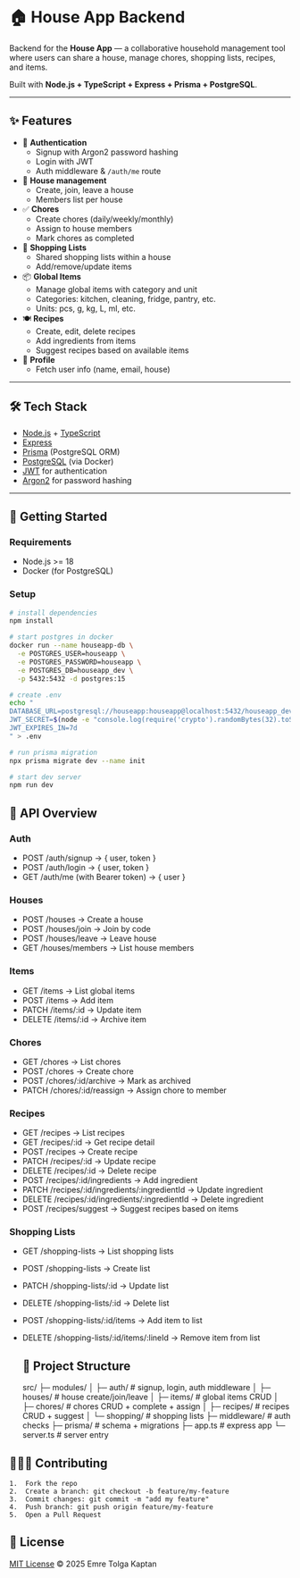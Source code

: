 # 🏠 House App Backend

Backend for the **House App** — a collaborative household management tool where users can share a house, manage chores, shopping lists, recipes, and items.

Built with **Node.js + TypeScript + Express + Prisma + PostgreSQL**.

---

## ✨ Features

- 🔑 **Authentication**
  - Signup with Argon2 password hashing
  - Login with JWT
  - Auth middleware & `/auth/me` route
- 🏡 **House management**
  - Create, join, leave a house
  - Members list per house
- ✅ **Chores**
  - Create chores (daily/weekly/monthly)
  - Assign to house members
  - Mark chores as completed
- 🛒 **Shopping Lists**
  - Shared shopping lists within a house
  - Add/remove/update items
- 📦 **Global Items**
  - Manage global items with category and unit
  - Categories: kitchen, cleaning, fridge, pantry, etc.
  - Units: pcs, g, kg, L, ml, etc.
- 🍽️ **Recipes**
  - Create, edit, delete recipes
  - Add ingredients from items
  - Suggest recipes based on available items
- 👤 **Profile**
  - Fetch user info (name, email, house)

---

## 🛠️ Tech Stack

- [Node.js](https://nodejs.org/) + [TypeScript](https://www.typescriptlang.org/)  
- [Express](https://expressjs.com/)  
- [Prisma](https://www.prisma.io/) (PostgreSQL ORM)  
- [PostgreSQL](https://www.postgresql.org/) (via Docker)  
- [JWT](https://jwt.io/) for authentication  
- [Argon2](https://www.npmjs.com/package/argon2) for password hashing  

---

## 🚀 Getting Started

### Requirements

- Node.js >= 18
- Docker (for PostgreSQL)

### Setup

```bash
# install dependencies
npm install

# start postgres in docker
docker run --name houseapp-db \
  -e POSTGRES_USER=houseapp \
  -e POSTGRES_PASSWORD=houseapp \
  -e POSTGRES_DB=houseapp_dev \
  -p 5432:5432 -d postgres:15

# create .env
echo "
DATABASE_URL=postgresql://houseapp:houseapp@localhost:5432/houseapp_dev?schema=public
JWT_SECRET=$(node -e "console.log(require('crypto').randomBytes(32).toString('hex'))")
JWT_EXPIRES_IN=7d
" > .env

# run prisma migration
npx prisma migrate dev --name init

# start dev server
npm run dev
```

## 📡 API Overview

### Auth
-	POST /auth/signup → { user, token }
-	POST /auth/login → { user, token }
-	GET /auth/me (with Bearer token) → { user }

### Houses
-	POST /houses → Create a house
-	POST /houses/join → Join by code
-	POST /houses/leave → Leave house
-	GET /houses/members → List house members

### Items
-	GET /items → List global items
-	POST /items → Add item
-	PATCH /items/:id → Update item
-	DELETE /items/:id → Archive item

### Chores
-	GET /chores → List chores
-	POST /chores → Create chore
-	POST /chores/:id/archive → Mark as archived
-	PATCH /chores/:id/reassign → Assign chore to member

### Recipes
-	GET /recipes → List recipes
-	GET /recipes/:id → Get recipe detail
-	POST /recipes → Create recipe
-	PATCH /recipes/:id → Update recipe
-	DELETE /recipes/:id → Delete recipe
-	POST /recipes/:id/ingredients → Add ingredient
-	PATCH /recipes/:id/ingredients/:ingredientId → Update ingredient
-	DELETE /recipes/:id/ingredients/:ingredientId → Delete ingredient
-	POST /recipes/suggest → Suggest recipes based on items

### Shopping Lists
-	GET /shopping-lists → List shopping lists
-	POST /shopping-lists → Create list
-	PATCH /shopping-lists/:id → Update list
-	DELETE /shopping-lists/:id → Delete list
-	POST /shopping-lists/:id/items → Add item to list
- DELETE /shopping-lists/:id/items/:lineId → Remove item from list

  ## 📂 Project Structure
  src/
├─ modules/
│  ├─ auth/         # signup, login, auth middleware
│  ├─ houses/       # house create/join/leave
│  ├─ items/        # global items CRUD
│  ├─ chores/       # chores CRUD + complete + assign
│  ├─ recipes/      # recipes CRUD + suggest
│  └─ shopping/     # shopping lists
├─ middleware/      # auth checks
├─ prisma/          # schema + migrations
├─ app.ts           # express app
└─ server.ts        # server entry

## 🧑‍🤝‍🧑 Contributing
	1.	Fork the repo
	2.	Create a branch: git checkout -b feature/my-feature
	3.	Commit changes: git commit -m "add my feature"
	4.	Push branch: git push origin feature/my-feature
	5.	Open a Pull Request

## 📜 License
[MIT License](./LICENSE) © 2025 Emre Tolga Kaptan

